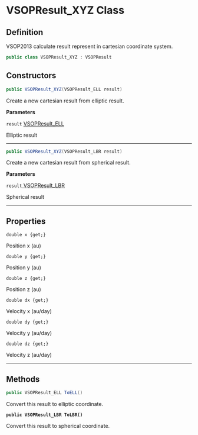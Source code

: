 # VSOPResult\_XYZ Class

## Definition

VSOP2013 calculate result represent in cartesian coordinate system.

```csharp
public class VSOPResult_XYZ : VSOPResult
```

## Constructors <a href="#constructors" id="constructors"></a>

```csharp
public VSOPResult_XYZ(VSOPResult_ELL result)
```

Create a new cartesian result from elliptic  result.



**Parameters**

`result` [VSOPResult\_ELL ](vsopresult\_ell-class.md)

Elliptic result



***

```csharp
public VSOPResult_XYZ(VSOPResult_LBR result)
```

Create a new cartesian result from spherical result.



**Parameters**

`result`[ VSOPResult\_LBR](vsopresult\_lbr-class.md)

Spherical result



***

## Properties <a href="#properties" id="properties"></a>

`double x {get;}`

Position x (au)



`double y {get;}`

Position y (au)



`double z {get;}`

Position z (au)



`double dx {get;}`

Velocity x (au/day)



`double dy {get;}`

Velocity y (au/day)



`double dz {get;}`

Velocity z (au/day)

***

## Methods

```csharp
public VSOPResult_ELL ToELL()
```

Convert this result to elliptic coordinate.



<pre class="language-csharp"><code class="lang-csharp"><strong>public VSOPResult_LBR ToLBR()
</strong></code></pre>

Convert this result to spherical coordinate.
